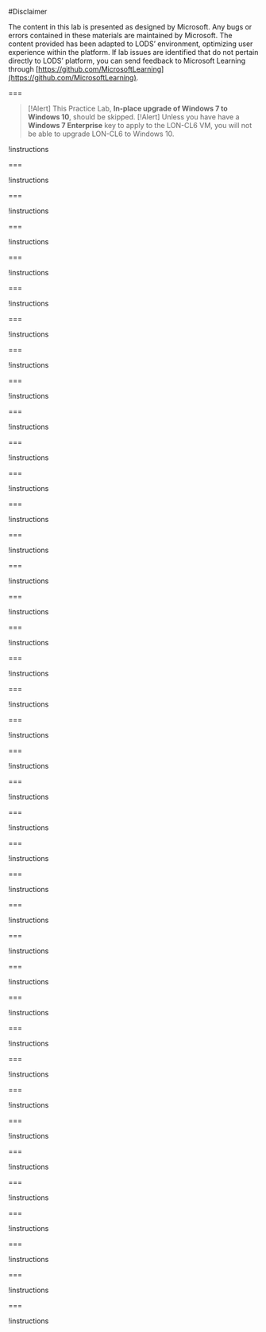 #Disclaimer

The content in this lab is presented as designed by Microsoft. Any bugs or errors contained in these materials are maintained by Microsoft. The content provided has been adapted to LODS’ environment, optimizing user experience within the platform. If lab issues are identified that do not pertain directly to LODS’ platform, you can send feedback to Microsoft Learning through [https://github.com/MicrosoftLearning](https://github.com/MicrosoftLearning).  


===

>[!Alert] This Practice Lab, **In-place upgrade of Windows 7 to Windows 10**, should be skipped.
>[!Alert] Unless you have have a **Windows 7 Enterprise** key to apply to the LON-CL6 VM, you will not be able to upgrade LON-CL6 to Windows 10.

!instructions[](https://raw.githubusercontent.com/LODSContent/MD-100T00-Windows10/master/Instructions/Labs/0101-In-place%20upgrade%20of%20Windows%207%20to%20Windows%2010.md)

===

!instructions[](https://raw.githubusercontent.com/LODSContent/MD-100T00-Windows10/master/Instructions/Labs/0102-Migrating%20User%20Settings%20using%20USMT.md)

===

!instructions[](https://raw.githubusercontent.com/LODSContent/MD-100T00-Windows10/master/Instructions/Labs/0103-Configuring%20and%20Managing%20Hyper-V.md)

===

!instructions[](https://raw.githubusercontent.com/LODSContent/MD-100T00-Windows10/master/Instructions/Labs/0201-Synchronizing%20settings%20between%20devices.md)

===

!instructions[](https://raw.githubusercontent.com/LODSContent/MD-100T00-Windows10/master/Instructions/Labs/0202-Using%20Settings%20App%20%26%20%20Control%20Panel.md)

===

!instructions[](https://raw.githubusercontent.com/LODSContent/MD-100T00-Windows10/master/Instructions/Labs/0203-Using%20GPOs.md)

===

!instructions[](https://raw.githubusercontent.com/LODSContent/MD-100T00-Windows10/master/Instructions/Labs/0204-Using%20PowerShell%20to%20Configure%20Windows.md)

===

!instructions[](https://raw.githubusercontent.com/LODSContent/MD-100T00-Windows10/master/Instructions/Labs/0205-Managing%20local%20and%20network%20printers.md)

===

!instructions[](https://raw.githubusercontent.com/LODSContent/MD-100T00-Windows10/master/Instructions/Labs/0301-Updating%20Windows%2010.md)

===

!instructions[](https://raw.githubusercontent.com/LODSContent/MD-100T00-Windows10/master/Instructions/Labs/0401-Configuring%20Network%20Connectivity.md)

===

!instructions[](https://raw.githubusercontent.com/LODSContent/MD-100T00-Windows10/master/Instructions/Labs/0402-Configuring%20and%20Testing%20Name%20Resolution.md)

===

!instructions[](https://raw.githubusercontent.com/LODSContent/MD-100T00-Windows10/master/Instructions/Labs/0403-Remote%20Mangement.md)

===

!instructions[](https://raw.githubusercontent.com/LODSContent/MD-100T00-Windows10/master/Instructions/Labs/0501-Managing%20Storage.md)

===

!instructions[](https://raw.githubusercontent.com/LODSContent/MD-100T00-Windows10/master/Instructions/Labs/0502-Compressing%20Folders.md)

===

!instructions[](https://raw.githubusercontent.com/LODSContent/MD-100T00-Windows10/master/Instructions/Labs/0503-Enabling%20Disk%20Quotas.md)

===

!instructions[](https://raw.githubusercontent.com/LODSContent/MD-100T00-Windows10/master/Instructions/Labs/0504-Creating%20a%20Storage%20Space.md)

===

!instructions[](https://raw.githubusercontent.com/LODSContent/MD-100T00-Windows10/master/Instructions/Labs/0601-Sideloading%20an%20App.md)

===

!instructions[](https://raw.githubusercontent.com/LODSContent/MD-100T00-Windows10/master/Instructions/Labs/0602-Installing%20and%20Updating%20Microsoft%20Store%20Apps.md)

===

!instructions[](https://raw.githubusercontent.com/LODSContent/MD-100T00-Windows10/master/Instructions/Labs/0603-Configuring%20Internet%20Explorer%20Enterprise%20Mode.md)

===

!instructions[](https://raw.githubusercontent.com/LODSContent/MD-100T00-Windows10/master/Instructions/Labs/0701-Joining%20a%20Domain.md)

===

!instructions[](https://raw.githubusercontent.com/LODSContent/MD-100T00-Windows10/master/Instructions/Labs/0702-Creating%20Security%20Policies.md)

===

!instructions[](https://raw.githubusercontent.com/LODSContent/MD-100T00-Windows10/master/Instructions/Labs/0703-Configuring%20UAC.md)

===

!instructions[](https://raw.githubusercontent.com/LODSContent/MD-100T00-Windows10/master/Instructions/Labs/0801-Configuring%20and%20Managing%20Permissions%20and%20Shares.md)

===

!instructions[](https://raw.githubusercontent.com/LODSContent/MD-100T00-Windows10/master/Instructions/Labs/0802-Using%20Conditions%20to%20Control%20Access%20and%20Effective%20Permissions.md)

===

!instructions[](https://raw.githubusercontent.com/LODSContent/MD-100T00-Windows10/master/Instructions/Labs/0803-Synchronizing%20Files%20with%20OneDrive.md)

===

!instructions[](https://raw.githubusercontent.com/LODSContent/MD-100T00-Windows10/master/Instructions/Labs/0804-Work%20Folders.md)

===

!instructions[](https://raw.githubusercontent.com/LODSContent/MD-100T00-Windows10/master/Instructions/Labs/0901-Configuring%20Windows%20Defender.md)

===

!instructions[](https://raw.githubusercontent.com/LODSContent/MD-100T00-Windows10/master/Instructions/Labs/0902-Creating%20Firewall%20Rules.md)

===

!instructions[](https://raw.githubusercontent.com/LODSContent/MD-100T00-Windows10/master/Instructions/Labs/0903-Creating%20Connection%20Security%20Rules.md)

===

!instructions[](https://raw.githubusercontent.com/LODSContent/MD-100T00-Windows10/master/Instructions/Labs/0904-Using%20BitLocker.md)

===

!instructions[](https://raw.githubusercontent.com/LODSContent/MD-100T00-Windows10/master/Instructions/Labs/0905-Configuring%20and%20Testing%20AppLocker.md)

===

!instructions[](https://raw.githubusercontent.com/LODSContent/MD-100T00-Windows10/master/Instructions/Labs/1001-Monitoring%20Events.md)

===

!instructions[](https://raw.githubusercontent.com/LODSContent/MD-100T00-Windows10/master/Instructions/Labs/1002-Monitoring%20Reliabilty%20and%20Performance.md)

===

!instructions[](https://raw.githubusercontent.com/LODSContent/MD-100T00-Windows10/master/Instructions/Labs/1101-Using%20File%20History%20to%20Recover%20Files.md)

===

!instructions[](https://raw.githubusercontent.com/LODSContent/MD-100T00-Windows10/master/Instructions/Labs/1102-Troubleshooting%20Desktop%20Apps.md)

===

!instructions[](https://raw.githubusercontent.com/LODSContent/MD-100T00-Windows10/master/Instructions/Labs/1103-Troubleshooting%20Application%20Compatibility%20Issues.md)

===

!instructions[](https://raw.githubusercontent.com/LODSContent/MD-100T00-Windows10/master/Instructions/Labs/1201-Recovering%20using%20Reset%20this%20PC.md)

===

!instructions[](https://raw.githubusercontent.com/LODSContent/MD-100T00-Windows10/master/Instructions/Labs/1202-Recovering%20using%20a%20Restore%20Point.md)

===

!instructions[](https://raw.githubusercontent.com/LODSContent/MD-100T00-Windows10/master/Instructions/Labs/1301-Recovering%20using%20Driver%20Rollback.md)
